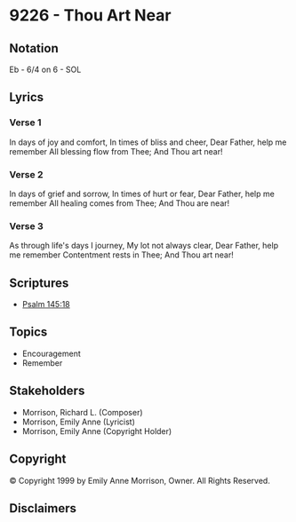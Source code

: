 # 9226 - Thou Art Near

## Notation

Eb - 6/4 on 6 - SOL

## Lyrics

### Verse 1

In days of joy and comfort, In times of bliss and cheer, Dear Father, help me remember All blessing flow from Thee; And Thou art near!

### Verse 2

In days of grief and sorrow, In times of hurt or fear, Dear Father, help me remember All healing comes from Thee; And Thou are near!

### Verse 3

As through life's days I journey, My lot not always clear, Dear Father, help me remember Contentment rests in Thee; And Thou art near!


## Scriptures

- [Psalm 145:18](https://www.biblegateway.com/passage/?search=Psalm%20145%3A18)

## Topics

- Encouragement
- Remember

## Stakeholders

- Morrison, Richard L. (Composer)
- Morrison, Emily Anne (Lyricist)
- Morrison, Emily Anne (Copyright Holder)

## Copyright

© Copyright 1999 by Emily Anne Morrison, Owner. All Rights Reserved.


## Disclaimers


